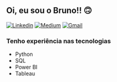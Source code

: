 ## Oi, eu sou o Bruno!! 🙃

[![Linkedin](https://img.shields.io/badge/LinkedIn-0077B5?style=for-the-badge&logo=linkedin&logoColor=white)](https://www.linkedin.com/in/frbrunosantos)
[![Medium](https://img.shields.io/badge/Medium-12100E?style=for-the-badge&logo=medium&logoColor=white)](https://medium.com/@brtnpsantos)
[![Gmail](https://img.shields.io/badge/Gmail-D14836?style=for-the-badge&logo=gmail&logoColor=white)](https://criarmeulink.com.br/u/1665955640)

### Tenho experiência nas tecnologias

 - Python
 - SQL
 - Power BI
 - Tableau

